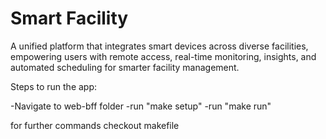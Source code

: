 # Smart Facility
A unified platform that integrates smart devices across diverse facilities, empowering users with remote access, real-time monitoring, insights, and automated scheduling for smarter facility management.

Steps to run the app:

-Navigate to web-bff folder
-run "make setup"
-run "make run"

for further commands checkout makefile
